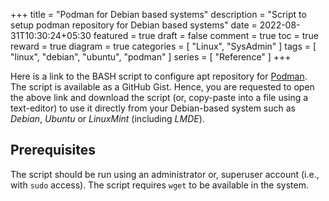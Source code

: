 +++
title = "Podman for Debian based systems"
description = "Script to setup podman repository for Debian based systems"
date = 2022-08-31T10:30:24+05:30
featured = true
draft = false
comment = true
toc = true
reward = true
diagram = true
categories = [
  "Linux",
  "SysAdmin"
]
tags = [
  "linux",
  "debian",
  "ubuntu",
  "podman"
]
series = [
  "Reference"
]
+++

Here is a link to the BASH script to configure apt repository for [Podman](https://gist.github.com/ravihara/1a612a6f054e2878de8a9905824891da). The script is available as a GitHub Gist. Hence, you are requested to open the above link and download the script (or, copy-paste into a file using a text-editor) to use it directly from your Debian-based system such as _Debian_, _Ubuntu_ or _LinuxMint_ (including _LMDE_).

## Prerequisites

The script should be run using an administrator or, superuser account (i.e., with `sudo` access). The script requires `wget` to be available in the system.